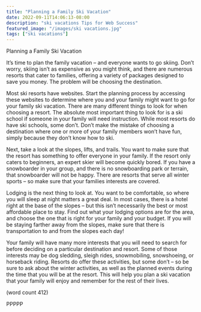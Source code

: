 ```yaml
---
title: "Planning a Family Ski Vacation"
date: 2022-09-11T14:06:13-08:00
description: "ski vacations Tips for Web Success"
featured_image: "/images/ski vacations.jpg"
tags: ["ski vacations"]
---
```


Planning a Family Ski Vacation

It’s time to plan the family vacation – and everyone 
wants to go skiing. Don’t worry, skiing isn’t as 
expensive as you might think, and there are 
numerous resorts that cater to families, offering a 
variety of packages designed to save you money. 
The problem will be choosing the destination.

Most ski resorts have websites. Start the planning 
process by accessing these websites to determine 
where you and your family might want to go for your 
family ski vacation. There are many different things to 
look for when choosing a resort. The absolute most 
important thing to look for is a ski school if someone 
in your family will need instruction. While most 
resorts do have ski schools, some don’t.  Don’t 
make the mistake of choosing a destination where 
one or more of your family members won’t have fun, 
simply because they don’t know how to ski. 

Next, take a look at the slopes, lifts, and trails. You 
want to make sure that the resort has something to 
offer everyone in your family. If the resort only caters 
to beginners, an expert skier will become quickly 
bored. If you have a snowboarder in your group, and 
there is no snowboarding park or terrain, that 
snowboarder will not be happy. There are resorts 
that serve all winter sports – so make sure that your 
families interests are covered. 

Lodging is the next thing to look at. You want to be 
comfortable, so where you will sleep at night matters 
a great deal. In most cases, there is a hotel right at 
the base of the slopes – but this isn’t necessarily the 
best or most affordable place to stay. Find out what 
your lodging options are for the area, and choose 
the one that is right for your family and your budget.
If you will be staying farther away from the slopes, 
make sure that there is transportation to and from 
the slopes each day!

Your family will have many more interests that you 
will need to search for before deciding on a particular 
destination and resort. Some of those interests may 
be dog sledding, sleigh rides, snowmobiling, 
snowshoeing, or horseback riding. Resorts do offer 
these activities, but some don’t – so be sure to ask 
about the winter activities, as well as the planned 
events during the time that you will be at the resort. 
This will help you plan a ski vacation that your family 
will enjoy and remember for the rest of their lives.

(word count 412)

PPPPP

